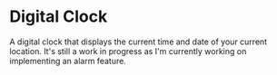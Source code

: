 # Digital Clock
A digital clock that displays the current time and date of your current location.  It's still a work in progress as
I'm currently working on implementing an alarm feature.
